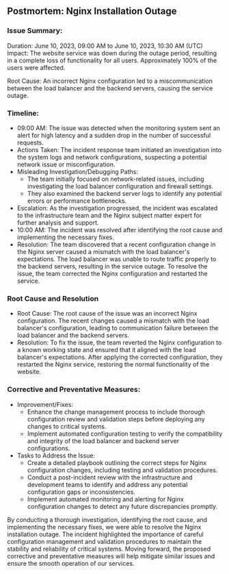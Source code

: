 ## Postmortem: Nginx Installation Outage

### Issue Summary:
Duration: June 10, 2023, 09:00 AM to June 10, 2023, 10:30 AM (UTC)
Impact: The website service was down during the outage period, resulting in a complete loss of functionality for all users. Approximately 100% of the users were affected.

Root Cause: An incorrect Nginx configuration led to a miscommunication between the load balancer and the backend servers, causing the service outage.

### Timeline:
- 09:00 AM: The issue was detected when the monitoring system sent an alert for high latency and a sudden drop in the number of successful requests.
- Actions Taken: The incident response team initiated an investigation into the system logs and network configurations, suspecting a potential network issue or misconfiguration.
- Misleading Investigation/Debugging Paths:
  - The team initially focused on network-related issues, including investigating the load balancer configuration and firewall settings.
  - They also examined the backend server logs to identify any potential errors or performance bottlenecks.
- Escalation: As the investigation progressed, the incident was escalated to the infrastructure team and the Nginx subject matter expert for further analysis and support.
- 10:00 AM: The incident was resolved after identifying the root cause and implementing the necessary fixes.
- Resolution: The team discovered that a recent configuration change in the Nginx server caused a mismatch with the load balancer's expectations. The load balancer was unable to route traffic properly to the backend servers, resulting in the service outage. To resolve the issue, the team corrected the Nginx configuration and restarted the service.

### Root Cause and Resolution
- Root Cause: The root cause of the issue was an incorrect Nginx configuration. The recent changes caused a mismatch with the load balancer's configuration, leading to communication failure between the load balancer and the backend servers.
- Resolution: To fix the issue, the team reverted the Nginx configuration to a known working state and ensured that it aligned with the load balancer's expectations. After applying the corrected configuration, they restarted the Nginx service, restoring the normal functionality of the website.

### Corrective and Preventative Measures:
- Improvement/Fixes:
  - Enhance the change management process to include thorough configuration review and validation steps before deploying any changes to critical systems.
  - Implement automated configuration testing to verify the compatibility and integrity of the load balancer and backend server configurations.
- Tasks to Address the Issue:
  - Create a detailed playbook outlining the correct steps for Nginx configuration changes, including testing and validation procedures.
  - Conduct a post-incident review with the infrastructure and development teams to identify and address any potential configuration gaps or inconsistencies.
  - Implement automated monitoring and alerting for Nginx configuration changes to detect any future discrepancies promptly.

By conducting a thorough investigation, identifying the root cause, and implementing the necessary fixes, we were able to resolve the Nginx installation outage. The incident highlighted the importance of careful configuration management and validation procedures to maintain the stability and reliability of critical systems. Moving forward, the proposed corrective and preventative measures will help mitigate similar issues and ensure the smooth operation of our services.